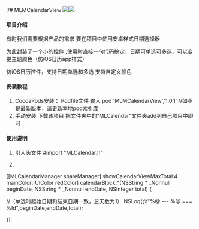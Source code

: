 l/# MLMCalendarView
![](https://github.com/LWKMUMU/MLMCalendarView/blob/master/Simulator%20Screen%20Shot%20-%20iPhone%20X%20-%202019-03-26%20at%2014.34.39.png)![](https://github.com/LWKMUMU/MLMCalendarView/blob/master/Simulator%20Screen%20Shot%20-%20iPhone%20X%20-%202019-03-26%20at%2014.34.55.png)
#### 项目介绍

有时我们需要根据产品的需求 要在项目中使用安卓样式日期选择器

为此封装了一个小的控件 ,使用时直接一句代码搞定，日期可单选可多选，可以变更主题颜色（仿iOS日历app样式）

仿iOS日历控件，支持日期单选和多选 支持自定义颜色


#### 安装教程

1. CocoaPods安装：
         Podfile文件 输入 
         pod 'MLMCalendarView','1.0.1'
         //如不是最新版本，请更新本地pod索引库
2. 手动安装
        下载该项目
        把文件夹中的“MLCalendar”文件夹add到自己项目中即可


#### 使用说明

1.  引入头文件  #import "MLCalendar.h"

2. 
[[MLCalendarManager shareManager] showCalendarViewMaxTotal:4 mainColor:[UIColor redColor] calendarBlock:^(NSString * _Nonnull beginDate, NSString * _Nonnull endDate, NSInteger total) {

//（单选时起始日期和结束日期一致，总天数为1）
NSLog(@"%@ --- %@ === %ld",beginDate,endDate,total);

}];


